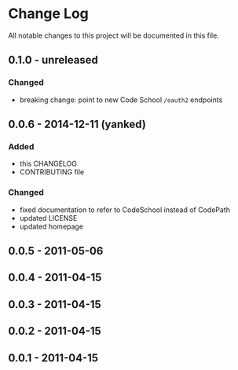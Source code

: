 # Change Log
All notable changes to this project will be documented in this file.

## 0.1.0 - unreleased
### Changed
- breaking change: point to new Code School `/oauth2` endpoints

## 0.0.6 - 2014-12-11 (yanked)
### Added
- this CHANGELOG
- CONTRIBUTING file

### Changed
- fixed documentation to refer to CodeSchool instead of CodePath
- updated LICENSE
- updated homepage

## 0.0.5 - 2011-05-06

## 0.0.4 - 2011-04-15

## 0.0.3 - 2011-04-15

## 0.0.2 - 2011-04-15

## 0.0.1 - 2011-04-15
